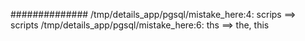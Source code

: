 ##############
/tmp/details_app/pgsql/mistake_here:4: scrips ==> scripts
/tmp/details_app/pgsql/mistake_here:6: ths ==> the, this
